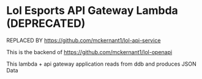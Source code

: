 # Lol Esports API Gateway Lambda (DEPRECATED)

REPLACED BY https://github.com/mckernant1/lol-api-service


This is the backend of https://github.com/mckernant1/lol-openapi

This lambda + api gateway application reads from ddb and produces JSON Data

